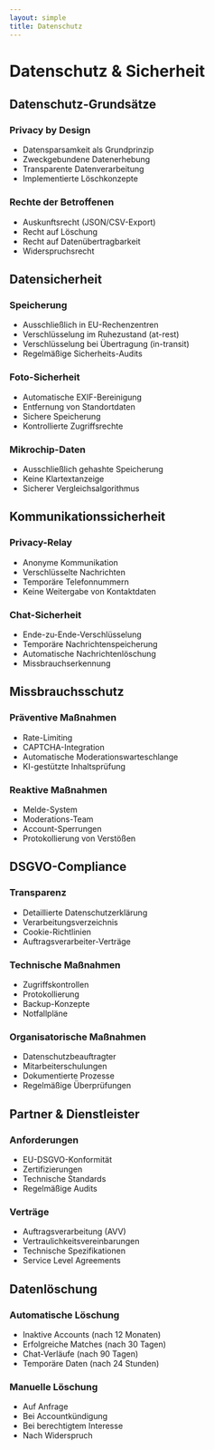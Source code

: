 ```yaml
---
layout: simple
title: Datenschutz
---
```


# Datenschutz & Sicherheit

## Datenschutz-Grundsätze

### Privacy by Design
- Datensparsamkeit als Grundprinzip
- Zweckgebundene Datenerhebung
- Transparente Datenverarbeitung
- Implementierte Löschkonzepte

### Rechte der Betroffenen
- Auskunftsrecht (JSON/CSV-Export)
- Recht auf Löschung
- Recht auf Datenübertragbarkeit
- Widerspruchsrecht

## Datensicherheit

### Speicherung
- Ausschließlich in EU-Rechenzentren
- Verschlüsselung im Ruhezustand (at-rest)
- Verschlüsselung bei Übertragung (in-transit)
- Regelmäßige Sicherheits-Audits

### Foto-Sicherheit
- Automatische EXIF-Bereinigung
- Entfernung von Standortdaten
- Sichere Speicherung
- Kontrollierte Zugriffsrechte

### Mikrochip-Daten
- Ausschließlich gehashte Speicherung
- Keine Klartextanzeige
- Sicherer Vergleichsalgorithmus

## Kommunikationssicherheit

### Privacy-Relay
- Anonyme Kommunikation
- Verschlüsselte Nachrichten
- Temporäre Telefonnummern
- Keine Weitergabe von Kontaktdaten

### Chat-Sicherheit
- Ende-zu-Ende-Verschlüsselung
- Temporäre Nachrichtenspeicherung
- Automatische Nachrichtenlöschung
- Missbrauchserkennung

## Missbrauchsschutz

### Präventive Maßnahmen
- Rate-Limiting
- CAPTCHA-Integration
- Automatische Moderationswarteschlange
- KI-gestützte Inhaltsprüfung

### Reaktive Maßnahmen
- Melde-System
- Moderations-Team
- Account-Sperrungen
- Protokollierung von Verstößen

## DSGVO-Compliance

### Transparenz
- Detaillierte Datenschutzerklärung
- Verarbeitungsverzeichnis
- Cookie-Richtlinien
- Auftragsverarbeiter-Verträge

### Technische Maßnahmen
- Zugriffskontrollen
- Protokollierung
- Backup-Konzepte
- Notfallpläne

### Organisatorische Maßnahmen
- Datenschutzbeauftragter
- Mitarbeiterschulungen
- Dokumentierte Prozesse
- Regelmäßige Überprüfungen

## Partner & Dienstleister

### Anforderungen
- EU-DSGVO-Konformität
- Zertifizierungen
- Technische Standards
- Regelmäßige Audits

### Verträge
- Auftragsverarbeitung (AVV)
- Vertraulichkeitsvereinbarungen
- Technische Spezifikationen
- Service Level Agreements

## Datenlöschung

### Automatische Löschung
- Inaktive Accounts (nach 12 Monaten)
- Erfolgreiche Matches (nach 30 Tagen)
- Chat-Verläufe (nach 90 Tagen)
- Temporäre Daten (nach 24 Stunden)

### Manuelle Löschung
- Auf Anfrage
- Bei Accountkündigung
- Bei berechtigtem Interesse
- Nach Widerspruch
